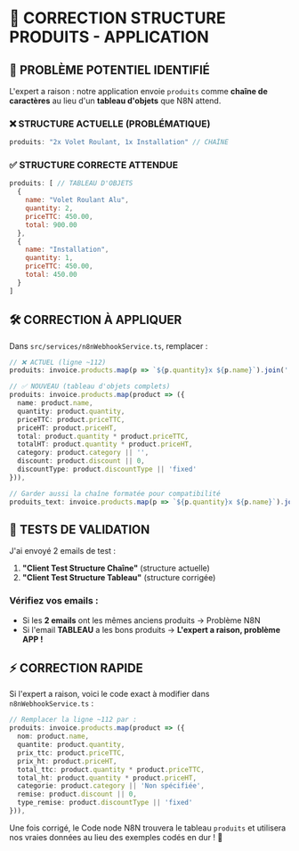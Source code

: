 # 🔧 CORRECTION STRUCTURE PRODUITS - APPLICATION

## 🎯 PROBLÈME POTENTIEL IDENTIFIÉ

L'expert a raison : notre application envoie `produits` comme **chaîne de caractères** au lieu d'un **tableau d'objets** que N8N attend.

### ❌ **STRUCTURE ACTUELLE (PROBLÉMATIQUE)**
```javascript
produits: "2x Volet Roulant, 1x Installation" // CHAÎNE
```

### ✅ **STRUCTURE CORRECTE ATTENDUE**
```javascript
produits: [ // TABLEAU D'OBJETS
  {
    name: "Volet Roulant Alu",
    quantity: 2,
    priceTTC: 450.00,
    total: 900.00
  },
  {
    name: "Installation", 
    quantity: 1,
    priceTTC: 450.00,
    total: 450.00
  }
]
```

## 🛠️ CORRECTION À APPLIQUER

Dans `src/services/n8nWebhookService.ts`, remplacer :

```typescript
// ❌ ACTUEL (ligne ~112)
produits: invoice.products.map(p => `${p.quantity}x ${p.name}`).join(', '),

// ✅ NOUVEAU (tableau d'objets complets)
produits: invoice.products.map(product => ({
  name: product.name,
  quantity: product.quantity,
  priceTTC: product.priceTTC,
  priceHT: product.priceHT,
  total: product.quantity * product.priceTTC,
  totalHT: product.quantity * product.priceHT,
  category: product.category || '',
  discount: product.discount || 0,
  discountType: product.discountType || 'fixed'
})),

// Garder aussi la chaîne formatée pour compatibilité
produits_text: invoice.products.map(p => `${p.quantity}x ${p.name}`).join(', '),
```

## 🧪 TESTS DE VALIDATION

J'ai envoyé 2 emails de test :
1. **"Client Test Structure Chaîne"** (structure actuelle)
2. **"Client Test Structure Tableau"** (structure corrigée)

### Vérifiez vos emails :
- Si les **2 emails** ont les mêmes anciens produits → Problème N8N
- Si l'email **TABLEAU** a les bons produits → **L'expert a raison, problème APP !**

## ⚡ CORRECTION RAPIDE

Si l'expert a raison, voici le code exact à modifier dans `n8nWebhookService.ts` :

```typescript
// Remplacer la ligne ~112 par :
produits: invoice.products.map(product => ({
  nom: product.name,
  quantite: product.quantity,
  prix_ttc: product.priceTTC,
  prix_ht: product.priceHT,
  total_ttc: product.quantity * product.priceTTC,
  total_ht: product.quantity * product.priceHT,
  categorie: product.category || 'Non spécifiée',
  remise: product.discount || 0,
  type_remise: product.discountType || 'fixed'
})),
```

Une fois corrigé, le Code node N8N trouvera le tableau `produits` et utilisera nos vraies données au lieu des exemples codés en dur ! 🎯
